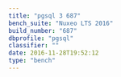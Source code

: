 ```yaml
---
title: "pgsql 3 687"
bench_suite: "Nuxeo LTS 2016"
build_number: "687"
dbprofile: "pgsql"
classifier: ""
date: 2016-11-28T19:52:12
type: "bench"
---
```

